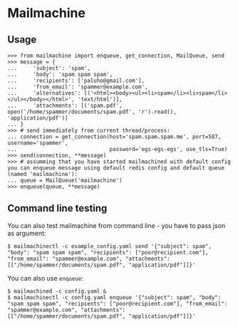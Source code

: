 # Mailmachine

## Usage

    >>> from mailmachine import enqueue, get_connection, MailQueue, send
    >>> message = {
    ...     'subject': 'spam',
    ...     'body': 'spam spam spam',
    ...     'recipients': ['paluho@gmail.com'],
    ...     'from_email': 'spammer@example.com',
    ...     'alternatives': [('<html><body><ul><li>spam</li><li>spam</li></ul></body></html>', 'text/html')],
    ...     'attachments': [('spam.pdf', open('/home/spammer/documents/spam.pdf', 'r').read(), 'application/pdf')]
    ... }
    >>> # send immediately from current thread/process:
    ... connection = get_connection(host='spam.spam.spam.me', port=587, username='spammer',
    ...                             password='egs-egs-egs', use_tls=True)
    >>> send(connection, **message)
    >>> # assumming that you have started mailmachined with default config you can enqueue message using default redis config and default queue (named 'mailmachine'):
    ... queue = MailQueue('mailmachine')
    >>> enqueue(queue, **message)


## Command line testing

You can also test mailmachine from command line - you have to pass json as argument:

    $ mailmachinectl -c example_config.yaml send '{"subject": spam", "body": "spam spam spam", "recipients": ["poor@recipient.com"], "from_email": "spammer@example.com", "attachments": [["/home/spammer/documents/spam.pdf", "application/pdf"]]}'

You can also use `enqueue`:

    $ mailmachined -c config.yaml &
    $ mailmachinectl -c config.yaml enqueue '{"subject": spam", "body": "spam spam spam", "recipients": ["poor@recipient.com"], "from_email": "spammer@example.com", "attachments": [["/home/spammer/documents/spam.pdf", "application/pdf"]]}'
